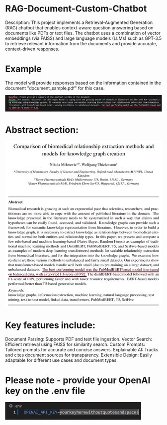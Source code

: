# RAG-Document-Custom-Chatbot
Description:
This project implements a Retrieval-Augmented Generation (RAG) chatbot that enables context-aware question answering based on documents like PDFs or text files. The chatbot uses a combination of vector embeddings (via FAISS) and large language models (LLMs) such as GPT-3.5 to retrieve relevant information from the documents and provide accurate, context-driven responses.

# Example
The model will provide responses based on the information contained in the document "document_sample.pdf" for this case.

![Chatbot Demo](./qanda.png)

# Abstract section:
![Abstract](./abstract.png)

# Key features include:

Document Parsing: Supports PDF and text file ingestion.
Vector Search: Efficient retrieval using FAISS for similarity search.
Custom Prompts: Tailored prompts for accurate and concise answers.
Explainable AI: Tracks and cites document sources for transparency.
Extensible Design: Easily adaptable for different use cases and document types.

# Please note - provide your OpenAI key on the .env file
![Sample api key](./api_key.png)
